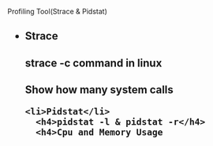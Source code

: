 Profiling Tool(Strace & Pidstat)
<h2>
  <ul>
    <li>Strace</li>
      <h4>strace -c command in linux</h4>
      <h4>Show how many system calls
        
    <li>Pidstat</li>
      <h4>pidstat -l & pidstat -r</h4>
      <h4>Cpu and Memory Usage
 </ul>
</h2>
<h2>
